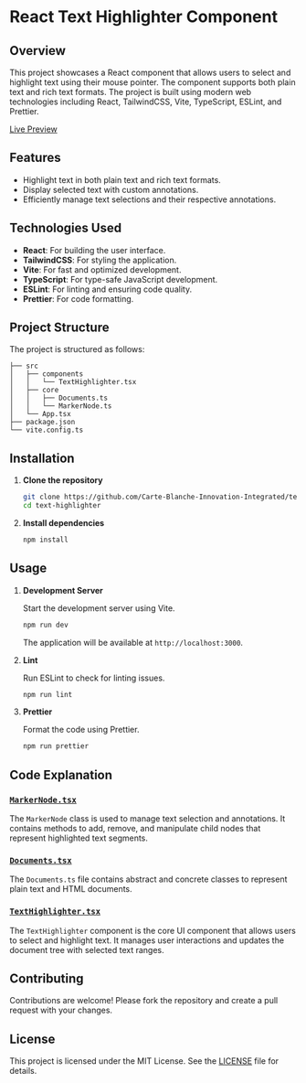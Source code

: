# React Text Highlighter Component

## Overview

This project showcases a React component that allows users to select and highlight text using their mouse pointer. The
component supports both plain text and rich text formats. The project is built using modern web technologies including
React, TailwindCSS, Vite, TypeScript, ESLint, and Prettier.

[Live Preview](https://carte-blanche-innovation-integrated.github.io/text-highlighter/)

## Features

- Highlight text in both plain text and rich text formats.
- Display selected text with custom annotations.
- Efficiently manage text selections and their respective annotations.

## Technologies Used

- **React**: For building the user interface.
- **TailwindCSS**: For styling the application.
- **Vite**: For fast and optimized development.
- **TypeScript**: For type-safe JavaScript development.
- **ESLint**: For linting and ensuring code quality.
- **Prettier**: For code formatting.

## Project Structure

The project is structured as follows:

```
├── src
│   ├── components
│   │   └── TextHighlighter.tsx
│   ├── core
│   │   ├── Documents.ts
│   │   └── MarkerNode.ts
│   └── App.tsx
├── package.json
└── vite.config.ts
```

## Installation

1. **Clone the repository**

   ```bash
   git clone https://github.com/Carte-Blanche-Innovation-Integrated/text-highlighter.git
   cd text-highlighter
   ```

2. **Install dependencies**

   ```bash
   npm install
   ```

## Usage

1. **Development Server**

   Start the development server using Vite.

   ```bash
   npm run dev
   ```

   The application will be available at `http://localhost:3000`.

2. **Lint**

   Run ESLint to check for linting issues.

   ```bash
   npm run lint
   ```

3. **Prettier**

   Format the code using Prettier.

   ```bash
   npm run prettier
   ```

## Code Explanation

### [`MarkerNode.tsx`](https://github.com/Carte-Blanche-Innovation-Integrated/text-highlighter/blob/main/src/core/MarkerNode.ts)

The `MarkerNode` class is used to manage text selection and annotations. It contains methods to add, remove, and
manipulate child nodes that represent highlighted text segments.

### [`Documents.tsx`](https://github.com/Carte-Blanche-Innovation-Integrated/text-highlighter/blob/main/src/core/Documents.ts)

The `Documents.ts` file contains abstract and concrete classes to represent plain text and HTML documents.

### [`TextHighlighter.tsx`](https://github.com/Carte-Blanche-Innovation-Integrated/text-highlighter/blob/main/src/components/TextHighlighter.tsx)

The `TextHighlighter` component is the core UI component that allows users to select and highlight text. It manages
user interactions and updates the document tree with selected text ranges.

## Contributing

Contributions are welcome! Please fork the repository and create a pull request with your changes.

## License

This project is licensed under the MIT License. See the [LICENSE](LICENSE) file for details.
